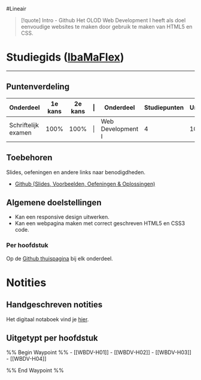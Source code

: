 #Lineair 

>[!quote] Intro - Github 
>Het OLOD Web Development I heeft als doel eenvoudige websites te maken door gebruik te maken van HTML5 en CSS. 

# Studiegids ([IbaMaFlex](https://bamaflexweb.hogent.be/BMFUIDetailxOLOD.aspx?b=5&c=1&a=180978))
--- 
## Puntenverdeling 

| Onderdeel            | 1e kans | 2e kans | \|  | Onderdeel         | Studiepunten | Uren |
| -------------------- | ------- | ------- | --- | ----------------- | ------------ | ---- |
| Schriftelijk examen  | 100%    | 100%    | \|  | Web Development I | 4            | 100  |

## Toebehoren
Slides, oefeningen en andere links naar benodigdheden.
- [Github (Slides, Voorbeelden, Oefeningen & Oplossingen)](https://web-development-i.github.io/overview/)

## Algemene doelstellingen
- Kan een responsive design uitwerken.
- Kan een webpagina maken met correct geschreven HTML5 en CSS3 code.

### Per hoofdstuk
Op de [Github thuispagina](https://web-development-i.github.io/overview/) bij elk onderdeel.


<div class="notes-links">
<h1>Notities</h1>
<h2>Handgeschreven notities</h2>
<p>Het digitaal notaboek vind je  <a href="https://drive.google.com/drive/folders/19MFfBkp48F4e63byHzHa5kYravR2JxWS?usp=sharing">hier</a>.</p>

<h2>Uitgetypt per hoofdstuk</h2>
<div class="waypoint">
%% Begin Waypoint %%
- [[WBDV-H01]]
- [[WBDV-H02]]
- [[WBDV-H03]]
- [[WBDV-H04]]

%% End Waypoint %%
</div>
</div>